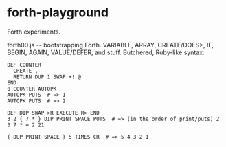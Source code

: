 # forth-playground

Forth experiments.

forth00.js -- bootstrapping Forth. VARIABLE, ARRAY, CREATE/DOES>, IF, BEGIN, AGAIN, VALUE/DEFER, and stuff. Butchered, Ruby-like syntax:
```
DEF COUNTER
  CREATE ,
  RETURN DUP 1 SWAP +! @
END
0 COUNTER AUTOPK
AUTOPK PUTS  # => 1
AUTOPK PUTS  # => 2

DEF DIP SWAP >R EXECUTE R> END
3 2 { 7 * } DIP PRINT SPACE PUTS  # => (in the order of print/puts) 2 3 7 * = 2 21

{ DUP PRINT SPACE } 5 TIMES CR  # => 5 4 3 2 1
```
